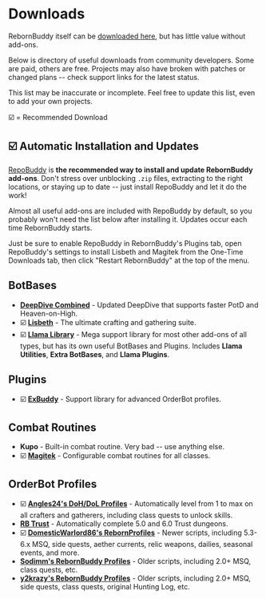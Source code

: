 # Downloads

RebornBuddy itself can be [downloaded here][1], but has little value without add-ons.

Below is directory of useful downloads from community developers.  Some are paid, others are free.  Projects may also have broken with patches or changed plans -- check support links for the latest status.

This list may be inaccurate or incomplete.  Feel free to update this list, even to add your own projects.

☑️ = Recommended Download

[1]: https://updates.buddyauth.com/getnewest?filter=RebornBuddy64 "RebornBuddy64"

## ☑️ Automatic Installation and Updates

[RepoBuddy](https://github.com/Zimgineering/repoBuddy) is **the recommended way to install and update RebornBuddy add-ons**. Don't stress over unblocking `.zip` files, extracting to the right locations, or staying up to date -- just install RepoBuddy and let it do the work!

Almost all useful add-ons are included with RepoBuddy by default, so you probably won't need the list below after installing it. Updates occur each time RebornBuddy starts.

Just be sure to enable RepoBuddy in RebornBuddy's Plugins tab, open RepoBuddy's settings to install Lisbeth and Magitek from the One-Time Downloads tab, then click "Restart RebornBuddy" at the top of the menu.

## BotBases

- [**DeepDive Combined**](https://github.com/nt153133/DeepDive) - Updated DeepDive that supports faster PotD and Heaven-on-High.
- ☑️ [**Lisbeth**](https://www.siune.io) - The ultimate crafting and gathering suite.
- ☑️ [**Llama Library**](https://github.com/nt153133/__LlamaLibrary) - Mega support library for most other add-ons of all types, but has its own useful BotBases and Plugins. Includes **Llama Utilities**, **Extra BotBases**, and **Llama Plugins**.

## Plugins

- ☑️ [**ExBuddy**](https://github.com/Entrax643/ExBuddy) - Support library for advanced OrderBot profiles.

## Combat Routines

- **Kupo** - Built-in combat routine. Very bad -- use anything else.
- ☑️ [**Magitek**](https://discord.gg/rDsFbKr) - Configurable combat routines for all classes.

## OrderBot Profiles

- ☑️ [**Angles24's DoH/DoL Profiles**](https://github.com/Angles24/DoH-DoL-Profiles) - Automatically level from 1 to max on all crafters and gatherers, including class quests to unlock skills.
- [**RB Trust**](https://github.com/TheManta/RBtrust) - Automatically complete 5.0 and 6.0 Trust dungeons.
- ☑️ [**DomesticWarlord86's RebornProfiles**](https://github.com/domesticwarlord86/RebornProfiles) - Newer scripts, including 5.3-6.x MSQ, side quests, aether currents, relic weapons, dailies, seasonal events, and more.
- [**Sodimm's RebornBuddy Profiles**](https://github.com/sodimm/RebornBuddy) - Older scripts, including 2.0+ MSQ, class quests, etc.
- [**y2krazy's RebornBuddy Profiles**](https://github.com/y2krazy/Rebornbuddy-Profiles) - Older scripts, including 2.0+ MSQ, side quests, class quests, original Hunting Log, etc.
